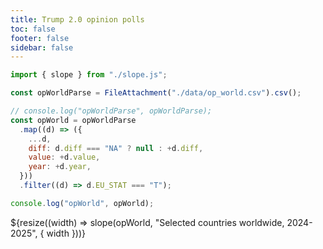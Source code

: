 ```yaml
---
title: Trump 2.0 opinion polls
toc: false
footer: false
sidebar: false
---
```


```js
import { slope } from "./slope.js";
```

```js
const opWorldParse = FileAttachment("./data/op_world.csv").csv();
```

```js
// console.log("opWorldParse", opWorldParse);
const opWorld = opWorldParse
  .map((d) => ({
    ...d,
    diff: d.diff === "NA" ? null : +d.diff,
    value: +d.value,
    year: +d.year,
  }))
  .filter((d) => d.EU_STAT === "T");
```

```js
console.log("opWorld", opWorld);
```

<div class="grid grid-cols-4">
  <div class="grid-colspan-1"></div>
  <div class="grid-colspan-2">
        ${resize((width) => slope(opWorld, 
        "Selected countries worldwide, 2024-2025", { width }))}
    </div>
</div>
